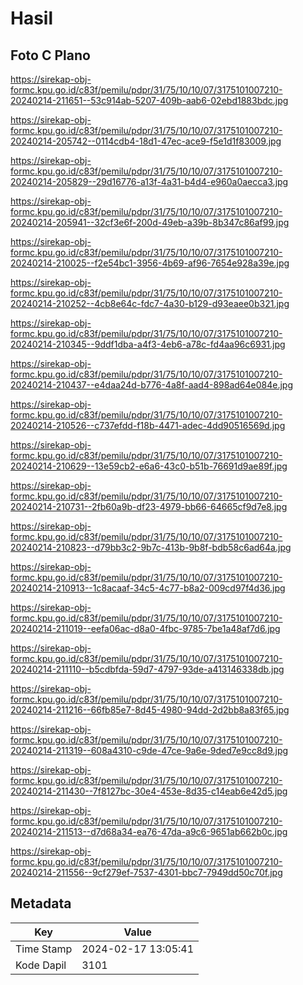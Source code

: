 # Hasil

## Foto C Plano

https://sirekap-obj-formc.kpu.go.id/c83f/pemilu/pdpr/31/75/10/10/07/3175101007210-20240214-211651--53c914ab-5207-409b-aab6-02ebd1883bdc.jpg

https://sirekap-obj-formc.kpu.go.id/c83f/pemilu/pdpr/31/75/10/10/07/3175101007210-20240214-205742--0114cdb4-18d1-47ec-ace9-f5e1d1f83009.jpg

https://sirekap-obj-formc.kpu.go.id/c83f/pemilu/pdpr/31/75/10/10/07/3175101007210-20240214-205829--29d16776-a13f-4a31-b4d4-e960a0aecca3.jpg

https://sirekap-obj-formc.kpu.go.id/c83f/pemilu/pdpr/31/75/10/10/07/3175101007210-20240214-205941--32cf3e6f-200d-49eb-a39b-8b347c86af99.jpg

https://sirekap-obj-formc.kpu.go.id/c83f/pemilu/pdpr/31/75/10/10/07/3175101007210-20240214-210025--f2e54bc1-3956-4b69-af96-7654e928a39e.jpg

https://sirekap-obj-formc.kpu.go.id/c83f/pemilu/pdpr/31/75/10/10/07/3175101007210-20240214-210252--4cb8e64c-fdc7-4a30-b129-d93eaee0b321.jpg

https://sirekap-obj-formc.kpu.go.id/c83f/pemilu/pdpr/31/75/10/10/07/3175101007210-20240214-210345--9ddf1dba-a4f3-4eb6-a78c-fd4aa96c6931.jpg

https://sirekap-obj-formc.kpu.go.id/c83f/pemilu/pdpr/31/75/10/10/07/3175101007210-20240214-210437--e4daa24d-b776-4a8f-aad4-898ad64e084e.jpg

https://sirekap-obj-formc.kpu.go.id/c83f/pemilu/pdpr/31/75/10/10/07/3175101007210-20240214-210526--c737efdd-f18b-4471-adec-4dd90516569d.jpg

https://sirekap-obj-formc.kpu.go.id/c83f/pemilu/pdpr/31/75/10/10/07/3175101007210-20240214-210629--13e59cb2-e6a6-43c0-b51b-76691d9ae89f.jpg

https://sirekap-obj-formc.kpu.go.id/c83f/pemilu/pdpr/31/75/10/10/07/3175101007210-20240214-210731--2fb60a9b-df23-4979-bb66-64665cf9d7e8.jpg

https://sirekap-obj-formc.kpu.go.id/c83f/pemilu/pdpr/31/75/10/10/07/3175101007210-20240214-210823--d79bb3c2-9b7c-413b-9b8f-bdb58c6ad64a.jpg

https://sirekap-obj-formc.kpu.go.id/c83f/pemilu/pdpr/31/75/10/10/07/3175101007210-20240214-210913--1c8acaaf-34c5-4c77-b8a2-009cd97f4d36.jpg

https://sirekap-obj-formc.kpu.go.id/c83f/pemilu/pdpr/31/75/10/10/07/3175101007210-20240214-211019--eefa06ac-d8a0-4fbc-9785-7be1a48af7d6.jpg

https://sirekap-obj-formc.kpu.go.id/c83f/pemilu/pdpr/31/75/10/10/07/3175101007210-20240214-211110--b5cdbfda-59d7-4797-93de-a413146338db.jpg

https://sirekap-obj-formc.kpu.go.id/c83f/pemilu/pdpr/31/75/10/10/07/3175101007210-20240214-211216--66fb85e7-8d45-4980-94dd-2d2bb8a83f65.jpg

https://sirekap-obj-formc.kpu.go.id/c83f/pemilu/pdpr/31/75/10/10/07/3175101007210-20240214-211319--608a4310-c9de-47ce-9a6e-9ded7e9cc8d9.jpg

https://sirekap-obj-formc.kpu.go.id/c83f/pemilu/pdpr/31/75/10/10/07/3175101007210-20240214-211430--7f8127bc-30e4-453e-8d35-c14eab6e42d5.jpg

https://sirekap-obj-formc.kpu.go.id/c83f/pemilu/pdpr/31/75/10/10/07/3175101007210-20240214-211513--d7d68a34-ea76-47da-a9c6-9651ab662b0c.jpg

https://sirekap-obj-formc.kpu.go.id/c83f/pemilu/pdpr/31/75/10/10/07/3175101007210-20240214-211556--9cf279ef-7537-4301-bbc7-7949dd50c70f.jpg


## Metadata

| Key        | Value               |
| ---------- | ------------------- |
| Time Stamp | 2024-02-17 13:05:41 |
| Kode Dapil | 3101                |



